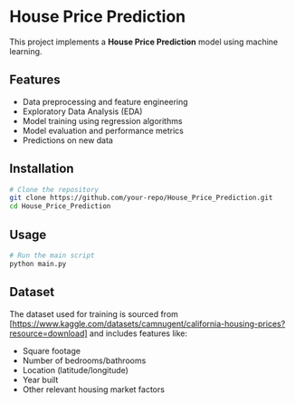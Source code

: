 # House Price Prediction

This project implements a **House Price Prediction** model using machine learning.

## Features
- Data preprocessing and feature engineering
- Exploratory Data Analysis (EDA)
- Model training using regression algorithms
- Model evaluation and performance metrics
- Predictions on new data

## Installation
```bash
# Clone the repository
git clone https://github.com/your-repo/House_Price_Prediction.git
cd House_Price_Prediction


```

## Usage
```python
# Run the main script
python main.py
```

## Dataset
The dataset used for training is sourced from [https://www.kaggle.com/datasets/camnugent/california-housing-prices?resource=download] and includes features like:
- Square footage
- Number of bedrooms/bathrooms
- Location (latitude/longitude)
- Year built
- Other relevant housing market factors

